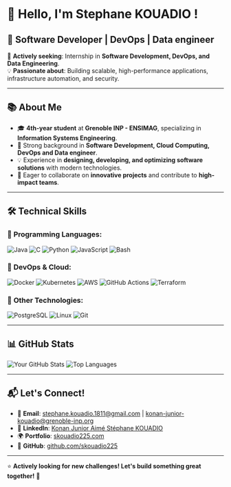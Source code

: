 # 👋 Hello, I'm Stephane KOUADIO !

## 🚀 Software Developer | DevOps | Data engineer

🎯 **Actively seeking**: Internship in **Software Development, DevOps, and Data Engineering**.  
💡 **Passionate about**: Building scalable, high-performance applications, infrastructure automation, and security.  

---

## 📚 About Me

- 🎓 **4th-year student** at **Grenoble INP - ENSIMAG**, specializing in **Information Systems Engineering**.
- 🔎 Strong background in **Software Development, Cloud Computing, DevOps and Data engineer**.
- 💡 Experience in **designing, developing, and optimizing software solutions** with modern technologies.
- 🤝 Eager to collaborate on **innovative projects** and contribute to **high-impact teams**.

---

## 🛠️ Technical Skills

### 🔹 **Programming Languages**:
![Java](https://img.shields.io/badge/Java-%23ED8B00.svg?style=flat-square&logo=java&logoColor=white)
![C](https://img.shields.io/badge/C-%2300599C.svg?style=flat-square&logo=c&logoColor=white)
![Python](https://img.shields.io/badge/Python-3670A0?style=flat-square&logo=python&logoColor=white)
![JavaScript](https://img.shields.io/badge/JavaScript-F7DF1E?style=flat-square&logo=javascript&logoColor=black)
![Bash](https://img.shields.io/badge/Bash-4EAA25?style=flat-square&logo=gnu-bash&logoColor=white)

### 🔹 **DevOps & Cloud**:
![Docker](https://img.shields.io/badge/Docker-2496ED?style=flat-square&logo=docker&logoColor=white)
![Kubernetes](https://img.shields.io/badge/Kubernetes-326CE5?style=flat-square&logo=kubernetes&logoColor=white)
![AWS](https://img.shields.io/badge/AWS-232F3E?style=flat-square&logo=amazon-aws&logoColor=white)
![GitHub Actions](https://img.shields.io/badge/GitHub_Actions-2088FF?style=flat-square&logo=github-actions&logoColor=white)
![Terraform](https://img.shields.io/badge/Terraform-623CE4?style=flat-square&logo=terraform&logoColor=white)

### 🔹 **Other Technologies**:
![PostgreSQL](https://img.shields.io/badge/PostgreSQL-336791?style=flat-square&logo=postgresql&logoColor=white)
![Linux](https://img.shields.io/badge/Linux-FCC624?style=flat-square&logo=linux&logoColor=black)
![Git](https://img.shields.io/badge/Git-F05032?style=flat-square&logo=git&logoColor=white)

---

## 📊 GitHub Stats

![Your GitHub Stats](https://github-readme-stats.vercel.app/api?username=skouadio225&show_icons=true&theme=dark&count_private=true)
![Top Languages](https://github-readme-stats.vercel.app/api/top-langs/?username=skouadio225&layout=compact&theme=dark)

---

## 📬 Let's Connect!

- 📧 **Email**: [stephane.kouadio.1811@gmail.com](mailto:stephane.kouadio.1811@gmail.com) | [konan-junior-kouadio@grenoble-inp.org](konan-junior-kouadio@grenoble-inp.org)
- 💼 **LinkedIn**: [Konan Junior Aimé Stéphane KOUADIO](https://www.linkedin.com/in/kouadio-konan-junior-aim%C3%A9-st%C3%A9phane/)
- 🌍 **Portfolio**: [skouadio225.com](https://skouadio225.com)  
- 🐙 **GitHub**: [github.com/skouadio225](https://github.com/skouadio225)  

---

⭐ **Actively looking for new challenges! Let's build something great together!** 🚀
